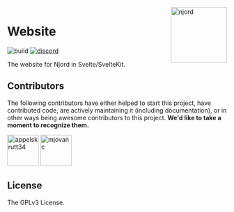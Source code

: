 <img align="right" width="128" height="128" alt="njord" src="https://github.com/mjovanc/njord/raw/master/resources/logo.png">

# Website

![build](https://img.shields.io/github/actions/workflow/status/njord-rs/website/ci.yml?branch=main)
[![discord](https://img.shields.io/discord/1181504958802186240.svg?style=flat&color=lightgray&logo=discord)](https://discord.gg/2uppTzjUHE)

The website for Njord in Svelte/SvelteKit.

## Contributors

The following contributors have either helped to start this project, have contributed
code, are actively maintaining it (including documentation), or in other ways
being awesome contributors to this project. **We'd like to take a moment to recognize them.**

[<img src="https://github.com/appelskrutt34.png?size=72" alt="appelskrutt34" width="72">](https://github.com/appelskrutt34)
[<img src="https://github.com/mjovanc.png?size=72" alt="mjovanc" width="72">](https://github.com/mjovanc)

## License

The GPLv3 License.
